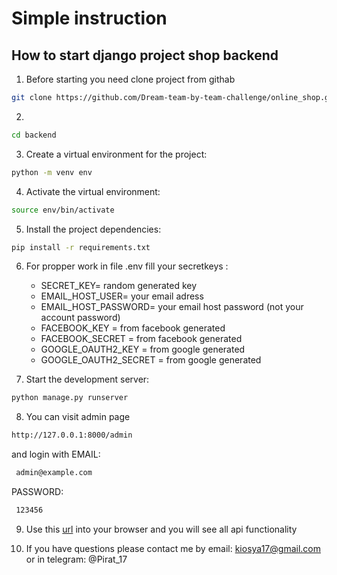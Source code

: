 # **Simple instruction**

## How to start django project shop backend

1. Before starting you need clone project from githab 

```bash
git clone https://github.com/Dream-team-by-team-challenge/online_shop.git
```

2.
```bash
cd backend
```

3. Create a virtual environment for the project:

```bash
python -m venv env
```

4. Activate the virtual environment:

```bash
source env/bin/activate
```

5. Install the project dependencies:

```bash
pip install -r requirements.txt
```

6. For propper work in file .env fill your secretkeys :

   * SECRET_KEY= random generated key
   * EMAIL_HOST_USER= your email adress
   * EMAIL_HOST_PASSWORD= your email host password (not your account password)
   * FACEBOOK_KEY = from facebook generated
   * FACEBOOK_SECRET = from facebook generated
   * GOOGLE_OAUTH2_KEY = from google generated
   * GOOGLE_OAUTH2_SECRET = from google generated

7. Start the development server:

```bash
python manage.py runserver
```

8. You can visit admin page 

```bash
http://127.0.0.1:8000/admin
```
and login with EMAIL: 

```bash
 admin@example.com
```
PASSWORD: 

```bash
 123456
```

9. Use this [url](http://127.0.0.1:8000/schema/swagger-ui/)  into your browser and you will see all api functionality

10. If you have questions please contact me by email: kiosya17@gmail.com or in telegram: @Pirat_17